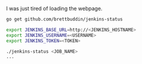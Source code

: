 I was just tired of loading the webpage.

```sh
go get github.com/brettbuddin/jenkins-status

export JENKINS_BASE_URL=http://<JENKINS_HOSTNAME>
export JENKINS_USERNAME=<USERNAME>
export JENKINS_TOKEN=<TOKEN>

./jenkins-status <JOB_NAME>
...
```
